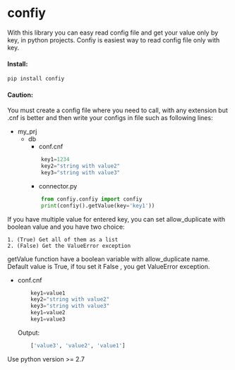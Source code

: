 # **confiy**

With this library you can easy read config file and get your value only by key, in python projects.
Confiy is easiest way to read config file only with key. 
#### Install:
```python
pip install confiy
```

#### Caution:
You must create a config file where you need to call, with any extension but .cnf is better and then write your configs in file such as following lines:

- my_prj
    - db
        - conf.cnf
        ```python
            key1=1234
            key2="string with value2"
            key3="string with value3"
        ```   
        - connector.py 
        ```python
            from confiy.confiy import confiy
            print(confiy().getValue(key='key1'))
        ```   

If you have multiple value for entered key, you can set allow_duplicate with boolean value and you have two choice:

    1. (True) Get all of them as a list
    2. (False) Get the ValueError exception
    
getValue function have a boolean variable with allow_duplicate name. Default value is True, if tou set it False , you get ValueError exception.

- conf.cnf 
    ```python
        key1=value1
        key2="string with value2"
        key3="string with value3"
        key1=value2
        key1=value3
    ```   
    Output:
    ```python
        ['value3', 'value2', 'value1']
    ``` 
    
Use python version >= 2.7
